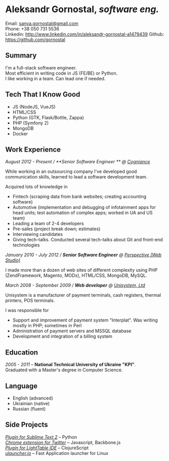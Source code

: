 # Aleksandr Gornostal, _software eng._

Email: <sanya.gornostal@gmail.com>  
Phone: +38 050 731 5536  
Linkedin: <http://www.linkedin.com/in/aleksandr-gornostal-a1479439>
Github: <https://github.com/gornostal>

## Summary

I'm a full-stack software engineer.  
Most efficient in writing code in JS (FE/BE) or Python.  
I like working in a team. Can lead one if needed.

## Tech That I Know Good

* JS (NodeJS, VueJS)
* HTML/CSS
* Python (GTK, Flask/Bottle, Zappa)
* PHP (Symfony 2)
* MongoDB
* Docker

## Work Experience

_August 2012 - Present / **Senior Software Engineer ** @ [Cogniance](http://cogniance.com)_ 

While working in an outsourcing company I've developed good communication skills, learned to lead a software development team.

Acquired lots of knowledge in

* Fintech (scraping data from bank websites; creating accounting software)
* Automotive (implementation and debugging of infotainment apps for head units; test automation of complex apps; worked in UA and US team)
* Leading a team of 2-4 developers
* Pre-sales (project break down; estimates)
* Interviewing candidates
* Giving tech-talks. Conducted several tech-talks about Git and front-end technologies

_January 2010 - July 2012 / **Senior Software Engineer** @ [Perspective (Web Studio)](http://perspective.net.ua)_  

I made more than a dozen of web sites of different complexity using PHP (ZendFramework, Magento, MODx), HTML/CSS, MongoDB, MySQL.

_March 2008 - September 2009 / **Web developer** @ [Unisystem, Ltd](http://unisystem.ua/en.html)_

Unisystem is a manufacturer of payment terminals, cash registers, thermal printers, POS terminals. 

I was responsible for

* Support and improvement of payment system "Interplat". Was writing mostly in PHP; sometimes in Perl
* Administration of payment servers and MSSQL database
* Development and integration of a billing system

## Education

_2005 - 2011_ – **National Technical University of Ukraine "KPI"**.  
Graduated with a Master's degree in Computer Science.

## Language

* English (advanced)
* Ukrainian (native)
* Russian (fluent)

## Side Projects

_[Plugin for Sublime Text 2](https://github.com/gornostal/Modific)_ – Python  
_[Chrome extension for Twitter](https://github.com/gornostal/twittext)_ – Javascript, Backbone.js  
_[Plugin for LightTable IDE](https://github.com/gornostal/Modific-LightTable)_ – ClojureScript  
_[ulauncher.io](http://ulauncher.io)_ – Fast Application launcher for Linux
